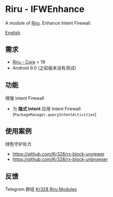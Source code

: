 # Riru - IFWEnhance

A module of [Riru](https://github.com/RikkaApps/Riru). Enhance Intent Firewall.

[English](README.md)



## 需求

* [Riru - Core](https://github.com/RikkaApps/Riru) > 19
* Android 9.0 (之前版本没有测试)



## 功能

增强 Intent Firewall

* 为 **隐式 Intent** 应用 Intent Firewall (`PackageManager.queryIntentActivities`)



## 使用案例

绿色守护处方

* https://github.com/Kr328/rx-block-unviewer
* https://github.com/Kr328/rx-block-unbrowser



## 反馈

Telegram 群组 [Kr328 Riru Modules](https://t.me/kr328_riru_modules)
